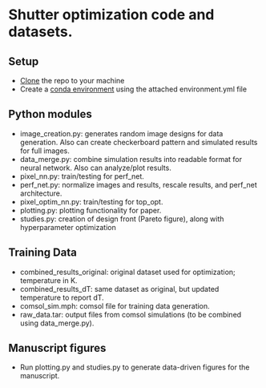 # Shutter optimization code and datasets.

## Setup
- [Clone](https://docs.github.com/en/repositories/creating-and-managing-repositories/cloning-a-repository) the repo to your machine
- Create a [conda environment](https://docs.conda.io/projects/conda/en/latest/user-guide/tasks/manage-environments.html#creating-an-environment-from-an-environment-yml-file) using the attached environment.yml file 

## Python modules
- image_creation.py: generates random image designs for data generation. Also can create checkerboard pattern and simulated results for full images.
- data_merge.py: combine simulation results into readable format for neural network. Also can analyze/plot results. 
- pixel_nn.py: train/testing for perf_net.
- perf_net.py: normalize images and results, rescale results, and perf_net architecture.
- pixel_optim_nn.py: train/testing for top_opt.
- plotting.py: plotting functionality for paper.
- studies.py: creation of design front (Pareto figure), along with hyperparameter optimization

## Training Data
- combined_results_original: original dataset used for optimization; temperature in K.
- combined_results_dT: same dataset as original, but updated temperature to report dT.
- comsol_sim.mph: comsol file for training data generation.
- raw_data.tar: output files from comsol simulations (to be combined using data_merge.py).

## Manuscript figures
- Run plotting.py and studies.py to generate data-driven figures for the manuscript.
